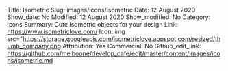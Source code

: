 Title: Isometric 
Slug: images/icons/isometric
Date: 12 August 2020
Show_date: No
Modified: 12 August 2020
Show_modified: No
Category: icons
Summary: Cute Isometric objects for your design
Link: https://www.isometriclove.com/
Icon: img src="https://storage.googleapis.com/isometriclove.appspot.com/resized/thumb_company.png
Attribution: Yes
Commercial: No
Github_edit_link: https://github.com/melboone/develop_cafe/edit/master/content/images/icons/isometric.md